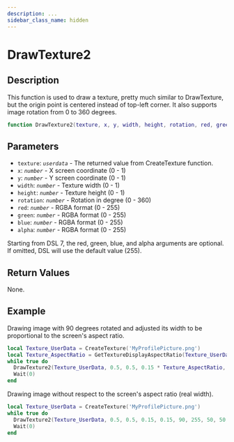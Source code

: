 ```yaml
---
description: ...
sidebar_class_name: hidden
---
```


# DrawTexture2

## Description

This function is used to draw a texture, pretty much similar to DrawTexture, but the origin point is centered instead of top-left corner. It also supports image rotation from 0 to 360 degrees.

```lua
function DrawTexture2(texture, x, y, width, height, rotation, red, green, blue, alpha) --[[ ... ]] end
```

## Parameters

- `texture`: _`userdata`_ - The returned value from CreateTexture function.
- `x`: _`number`_ - X screen coordinate (0 - 1)
- `y`: _`number`_ - Y screen coordinate (0 - 1)
- `width`: _`number`_ - Texture width (0 - 1)
- `height`: _`number`_ - Texture height (0 - 1)
- `rotation`: _`number`_ - Rotation in degree (0 - 360)
- `red`: _`number`_ - RGBA format (0 - 255)
- `green`: _`number`_ - RGBA format (0 - 255)
- `blue`: _`number`_ - RGBA format (0 - 255)
- `alpha`: _`number`_ - RGBA format (0 - 255)

Starting from DSL 7, the red, green, blue, and alpha arguments are optional. If omitted, DSL will use the default value (255).

## Return Values

None.

## Example

Drawing image with 90 degrees rotated and adjusted its width to be proportional to the screen's aspect ratio.
```lua
local Texture_UserData = CreateTexture('MyProfilePicture.png')
local Texture_AspectRatio = GetTextureDisplayAspectRatio(Texture_UserData)
while true do
  DrawTexture2(Texture_UserData, 0.5, 0.5, 0.15 * Texture_AspectRatio, 0.15, 90, 255, 50, 50, 255)
  Wait(0)
end
```

Drawing image without respect to the screen's aspect ratio (real width).
```lua
local Texture_UserData = CreateTexture('MyProfilePicture.png')
while true do
  DrawTexture2(Texture_UserData, 0.5, 0.5, 0.15, 0.15, 90, 255, 50, 50, 255)
  Wait(0)
end
```
